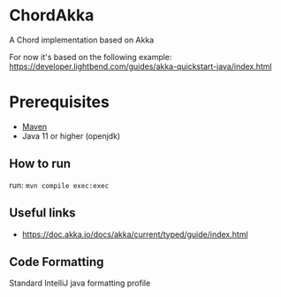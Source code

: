# ChordAkka
A Chord implementation based on Akka

For now it's based on the following example: https://developer.lightbend.com/guides/akka-quickstart-java/index.html

# Prerequisites 
- [Maven](https://maven.apache.org/)
- Java 11 or higher (openjdk)

## How to run
run: `mvn compile exec:exec`

## Useful links
- https://doc.akka.io/docs/akka/current/typed/guide/index.html

## Code Formatting
Standard IntelliJ java formatting profile
